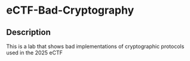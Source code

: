 # eCTF-Bad-Cryptography
## Description
This is a lab that shows bad implementations of cryptographic protocols used in the 2025 eCTF
